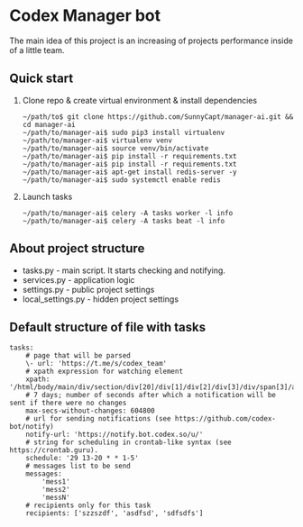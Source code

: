 # Codex Manager bot

The main idea of this project is an increasing of projects performance inside of a little team. 
 
## Quick start
 
1. Clone repo & create virtual environment & install dependencies

       ~/path/to$ git clone https://github.com/SunnyCapt/manager-ai.git && cd manager-ai 
       ~/path/to/manager-ai$ sudo pip3 install virtualenv
       ~/path/to/manager-ai$ virtualenv venv
       ~/path/to/manager-ai$ source venv/bin/activate
       ~/path/to/manager-ai$ pip install -r requirements.txt
       ~/path/to/manager-ai$ pip install -r requirements.txt
       ~/path/to/manager-ai$ apt-get install redis-server -y
       ~/path/to/manager-ai$ sudo systemctl enable redis
       
2. Launch tasks
    
       ~/path/to/manager-ai$ celery -A tasks worker -l info
       ~/path/to/manager-ai$ celery -A tasks beat -l info
       
## About project structure

* tasks.py - main script. It starts checking and notifying.
* services.py - application logic
* settings.py - public project settings
* local_settings.py - hidden project settings

## Default structure of file with tasks

    tasks:
        # page that will be parsed
        \- url: 'https://t.me/s/codex_team'
        # xpath expression for watсhing element
        xpath: '/html/body/main/div/section/div[20]/div[1]/div[2]/div[3]/div/span[3]/a/time'
        # 7 days; number of seconds after which a notification will be sent if there were no changes
        max-secs-without-changes: 604800
        # url for sending notifications (see https://github.com/codex-bot/notify)
        notify-url: 'https://notify.bot.codex.so/u/'
        # string for scheduling in crontab-like syntax (see https://crontab.guru).
        schedule: '29 13-20 * * 1-5'
        # messages list to be send
        messages:
            'mess1'
            'mess2'
            'messN'
        # recipients only for this task
        recipients: ['szzszdf', 'asdfsd', 'sdfsdfs']